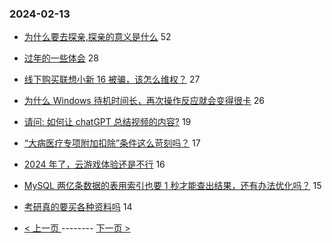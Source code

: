 ### 2024-02-13 
- [为什么要去探亲,探亲的意义是什么](https://www.v2ex.com/t/1015457) 52
- [过年的一些体会](https://www.v2ex.com/t/1015439) 28
- [线下购买联想小新 16 被骗，该怎么维权？](https://www.v2ex.com/t/1015462) 27
- [为什么 Windows 待机时间长，再次操作反应就会变得很卡](https://www.v2ex.com/t/1015452) 26
- [请问: 如何让 chatGPT 总结视频的内容?](https://www.v2ex.com/t/1015459) 19
- [“大病医疗专项附加扣除”条件这么苛刻吗？](https://www.v2ex.com/t/1015476) 17
- [2024 年了，云游戏体验还是不行](https://www.v2ex.com/t/1015449) 16
- [MySQL 两亿条数据的表用索引也要 1 秒才能查出结果，还有办法优化吗？](https://www.v2ex.com/t/1015507) 15
- [考研真的要买各种资料吗](https://www.v2ex.com/t/1015488) 14 

- [ < 上一页 ](https://github.com/able8/v2ex-hot-record/blob/master/2024-02-12.md) -------- [ 下一页 > ](https://github.com/able8/v2ex-hot-record/blob/master/2024-02-14.md)
